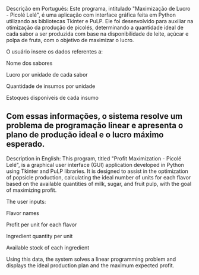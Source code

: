 Descrição em Português:
Este programa, intitulado "Maximização de Lucro - Picolé Lelé", é uma aplicação com interface gráfica feita em Python utilizando as bibliotecas Tkinter e PuLP. Ele foi desenvolvido para auxiliar na otimização da produção de picolés, determinando a quantidade ideal de cada sabor a ser produzida com base na disponibilidade de leite, açúcar e polpa de fruta, com o objetivo de maximizar o lucro.

O usuário insere os dados referentes a:

Nome dos sabores

Lucro por unidade de cada sabor

Quantidade de insumos por unidade

Estoques disponíveis de cada insumo

Com essas informações, o sistema resolve um problema de programação linear e apresenta o plano de produção ideal e o lucro máximo esperado.
------------------------------------------------------------------------------------------------------------------------------------------------

Description in English:
This program, titled "Profit Maximization - Picolé Lelé", is a graphical user interface (GUI) application developed in Python using Tkinter and PuLP libraries. It is designed to assist in the optimization of popsicle production, calculating the ideal number of units for each flavor based on the available quantities of milk, sugar, and fruit pulp, with the goal of maximizing profit.

The user inputs:

Flavor names

Profit per unit for each flavor

Ingredient quantity per unit

Available stock of each ingredient

Using this data, the system solves a linear programming problem and displays the ideal production plan and the maximum expected profit.
